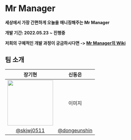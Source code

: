 # Mr Manager

**세상에서 가장 간편하게 오늘을 매니징해주는 Mr Manager**  
  
**개발 기간: 2022.05.23 ~ 진행중**  
  
**저희의 구체적인 개발 과정이 궁금하시다면 ->  [Mr Manager의 Wiki](https://github.com/IOS-Project-Organization/Mr-Manager.wiki.git)**  
  
## 팀 소개
장기현|신동은|
:---:|:---:|
<img src="https://user-images.githubusercontent.com/73085636/172047488-399348a9-d64c-4360-a2c5-3fd243526d9f.png" width="150" height="150">|이미지|
[@skjwj0511](https://github.com/KiHyunJang)|[@dongeunshin](https://github.com/dongeunshin)|
 
